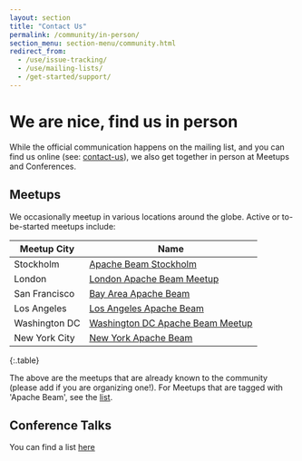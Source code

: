 ```yaml
---
layout: section
title: "Contact Us"
permalink: /community/in-person/
section_menu: section-menu/community.html
redirect_from:
  - /use/issue-tracking/
  - /use/mailing-lists/
  - /get-started/support/
---
```

<!--
Licensed under the Apache License, Version 2.0 (the "License");
you may not use this file except in compliance with the License.
You may obtain a copy of the License at

http://www.apache.org/licenses/LICENSE-2.0

Unless required by applicable law or agreed to in writing, software
distributed under the License is distributed on an "AS IS" BASIS,
WITHOUT WARRANTIES OR CONDITIONS OF ANY KIND, either express or implied.
See the License for the specific language governing permissions and
limitations under the License.
-->

# We are nice, find us in person

While the official communication happens on the mailing list, and you can find us online (see: [contact-us](https://beam.apache.org/community/contact-us/)), we also get together in person at Meetups and Conferences.    

## Meetups

We occasionally meetup in various locations around the globe. Active or to-be-started meetups include:

| Meetup City | Name |
| ----------------- | ---------------|
| Stockholm | [Apache Beam Stockholm](https://www.meetup.com/Apache-Beam-Stockholm/) |
| London | [London Apache Beam Meetup](https://www.meetup.com/London-Apache-Beam-Meetup/) |
| San Francisco | [Bay Area Apache Beam](https://www.meetup.com/San-Francisco-Apache-Beam/) |
| Los Angeles | [Los Angeles Apache Beam](https://www.meetup.com/Los-Angeles-Apache-Beam/) |
| Washington DC | [Washington DC Apache Beam Meetup](https://www.meetup.com/DC-Apache-Beam/) |
| New York City | [New York Apache Beam](https://www.meetup.com/New-York-Apache-Beam/) |:
{:.table}

The above are the meetups that are already known to the community (please add if you are organizing one!).  For Meetups that are tagged with 'Apache Beam', see the [list](https://www.meetup.com/topics/apache-beam/).


## Conference Talks
You can find a list [here](https://docs.google.com/spreadsheets/d/1CloF63FOKSPM6YIuu8eExjhX6xrIiOp5j4zPbSg3Apo/)
